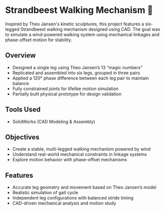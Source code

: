 # Strandbeest Walking Mechanism 🐾

Inspired by Theo Jansen's kinetic sculptures, this project features a six-legged Strandbeest walking mechanism designed using CAD. The goal was to simulate a wind-powered walking system using mechanical linkages and phase-offset motion for stability.

##  Overview
- Designed a single leg using Theo Jansen’s 13 “magic numbers”
- Replicated and assembled into six legs, grouped in three pairs
- Applied a 120° phase difference between each leg pair to maintain balance
- Fully constrained joints for lifelike motion simulation
- Partially built physical prototype for design validation

##  Tools Used
- SolidWorks (CAD Modeling & Assembly)

##  Objectives
- Create a stable, multi-legged walking mechanism powered by wind
- Understand real-world mechanical constraints in linkage systems
- Explore motion behavior with phase-offset mechanisms

##  Features
- Accurate leg geometry and movement based on Theo Jansen’s model
- Realistic simulation of gait cycle
- Independent leg configurations with balanced stride timing
- CAD-driven mechanical analysis and motion study
